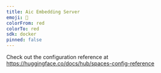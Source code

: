 ```yaml
---
title: Aic Embedding Server
emoji: 🏢
colorFrom: red
colorTo: red
sdk: docker
pinned: false
---
```


Check out the configuration reference at https://huggingface.co/docs/hub/spaces-config-reference
